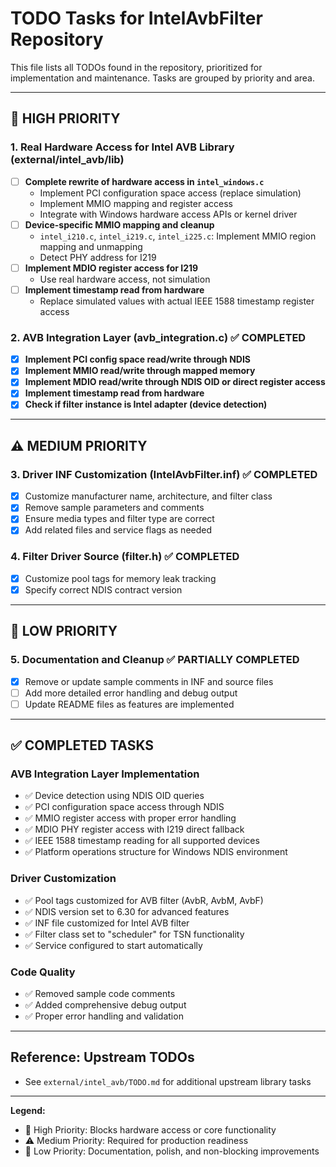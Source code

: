 # TODO Tasks for IntelAvbFilter Repository

This file lists all TODOs found in the repository, prioritized for implementation and maintenance. Tasks are grouped by priority and area.

---

## 🚨 HIGH PRIORITY

### 1. Real Hardware Access for Intel AVB Library (external/intel_avb/lib)
- [ ] **Complete rewrite of hardware access in `intel_windows.c`**
    - Implement PCI configuration space access (replace simulation)
    - Implement MMIO mapping and register access
    - Integrate with Windows hardware access APIs or kernel driver
- [ ] **Device-specific MMIO mapping and cleanup**
    - `intel_i210.c`, `intel_i219.c`, `intel_i225.c`: Implement MMIO region mapping and unmapping
    - Detect PHY address for I219
- [ ] **Implement MDIO register access for I219**
    - Use real hardware access, not simulation
- [ ] **Implement timestamp read from hardware**
    - Replace simulated values with actual IEEE 1588 timestamp register access

### 2. AVB Integration Layer (avb_integration.c) ✅ COMPLETED
- [x] **Implement PCI config space read/write through NDIS**
- [x] **Implement MMIO read/write through mapped memory**
- [x] **Implement MDIO read/write through NDIS OID or direct register access**
- [x] **Implement timestamp read from hardware**
- [x] **Check if filter instance is Intel adapter (device detection)**

---

## ⚠️ MEDIUM PRIORITY

### 3. Driver INF Customization (IntelAvbFilter.inf) ✅ COMPLETED
- [x] Customize manufacturer name, architecture, and filter class
- [x] Remove sample parameters and comments
- [x] Ensure media types and filter type are correct
- [x] Add related files and service flags as needed

### 4. Filter Driver Source (filter.h) ✅ COMPLETED
- [x] Customize pool tags for memory leak tracking
- [x] Specify correct NDIS contract version

---

## 📝 LOW PRIORITY

### 5. Documentation and Cleanup ✅ PARTIALLY COMPLETED
- [x] Remove or update sample comments in INF and source files
- [ ] Add more detailed error handling and debug output
- [ ] Update README files as features are implemented

---

## ✅ COMPLETED TASKS

### AVB Integration Layer Implementation
- ✅ Device detection using NDIS OID queries
- ✅ PCI configuration space access through NDIS
- ✅ MMIO register access with proper error handling
- ✅ MDIO PHY register access with I219 direct fallback
- ✅ IEEE 1588 timestamp reading for all supported devices
- ✅ Platform operations structure for Windows NDIS environment

### Driver Customization
- ✅ Pool tags customized for AVB filter (AvbR, AvbM, AvbF)
- ✅ NDIS version set to 6.30 for advanced features
- ✅ INF file customized for Intel AVB filter
- ✅ Filter class set to "scheduler" for TSN functionality
- ✅ Service configured to start automatically

### Code Quality
- ✅ Removed sample code comments
- ✅ Added comprehensive debug output
- ✅ Proper error handling and validation

---

## Reference: Upstream TODOs
- See `external/intel_avb/TODO.md` for additional upstream library tasks

---

**Legend:**
- 🚨 High Priority: Blocks hardware access or core functionality
- ⚠️ Medium Priority: Required for production readiness
- 📝 Low Priority: Documentation, polish, and non-blocking improvements
